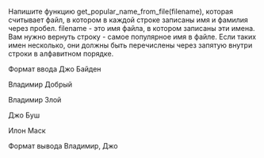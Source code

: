 Напишите функцию get_popular_name_from_file(filename), которая считывает файл, в котором в каждой строке записаны имя и фамилия через пробел. 
filename - это имя файла, в котором записаны эти имена. Вам нужно вернуть строку - самое популярное имя в файле. Если таких имен несколько, 
они должны быть перечислены через запятую внутри строки в алфавитном порядке.

Формат ввода
Джо Байден

Владимир Добрый

Владимир Злой

Джо Буш

Илон Маск

Формат вывода
Владимир, Джо
